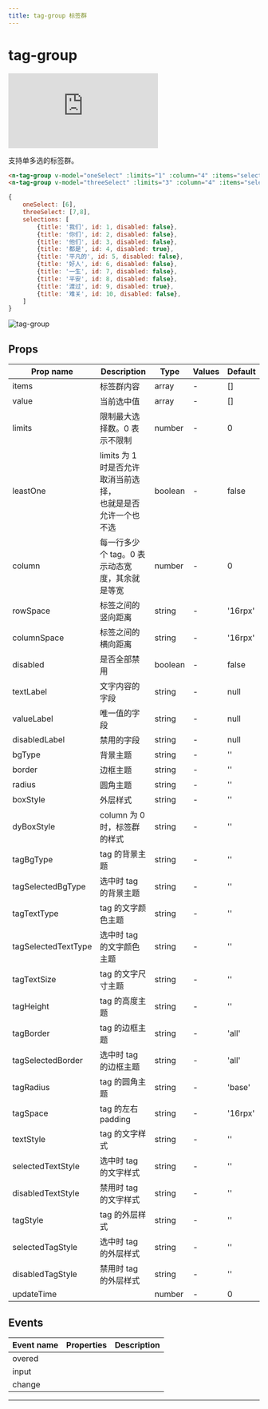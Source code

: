 ```yaml
---
title: tag-group 标签群
---
```


# tag-group

<div class="demo-box">
	<iframe scrolling="auto" frameborder="0" src="https://npro.redou.vip/h5/#/pages/display/tag-group" class="demo-box-iframe"></iframe>
</div>

支持单多选的标签群。

```html
<n-tag-group v-model="oneSelect" :limits="1" :column="4" :items="selections" textLabel="title" valueLabel="id" disabledLabel="disabled" bgType="none" tagSelectedBgType="error" tagSelectedTextType="inverse" boxStyle="margin-left:32rpx;margin-right:32rpx;"></n-tag-group>
<n-tag-group v-model="threeSelect" :limits="3" :column="4" :items="selections" textLabel="title" valueLabel="id" disabledLabel="disabled" bgType="none" tagSelectedTextType="error" tagSelectedBorder="all-error" boxStyle="margin-left:32rpx;margin-right:32rpx;"></n-tag-group>
```

```js
{
	oneSelect: [6],
	threeSelect: [7,8],
	selections: [
		{title: '我们', id: 1, disabled: false},
		{title: '你们', id: 2, disabled: false},
		{title: '他们', id: 3, disabled: false},
		{title: '都是', id: 4, disabled: true},
		{title: '平凡的', id: 5, disabled: false},
		{title: '好人', id: 6, disabled: false},
		{title: '一生', id: 7, disabled: false},
		{title: '平安', id: 8, disabled: false},
		{title: '渡过', id: 9, disabled: true},
		{title: '难关', id: 10, disabled: false},
	]
}
```

![tag-group](/img/coms/tag-group.jpg)

## Props

| Prop name           | Description                                                      | Type    | Values | Default |
| ------------------- | ---------------------------------------------------------------- | ------- | ------ | ------- |
| items               | 标签群内容                                                       | array   | -      | []      |
| value               | 当前选中值                                                       | array   | -      | []      |
| limits              | 限制最大选择数。0 表示不限制                                     | number  | -      | 0       |
| leastOne            | limits 为 1 时是否允许取消当前选择，<br>也就是是否允许一个也不选 | boolean | -      | false   |
| column              | 每一行多少个 tag。0 表示动态宽度，其余就是等宽                   | number  | -      | 0       |
| rowSpace            | 标签之间的竖向距离                                               | string  | -      | '16rpx' |
| columnSpace         | 标签之间的横向距离                                               | string  | -      | '16rpx' |
| disabled            | 是否全部禁用                                                     | boolean | -      | false   |
| textLabel           | 文字内容的字段                                                   | string  | -      | null    |
| valueLabel          | 唯一值的字段                                                     | string  | -      | null    |
| disabledLabel       | 禁用的字段                                                       | string  | -      | null    |
| bgType              | 背景主题                                                         | string  | -      | ''      |
| border              | 边框主题                                                         | string  | -      | ''      |
| radius              | 圆角主题                                                         | string  | -      | ''      |
| boxStyle            | 外层样式                                                         | string  | -      | ''      |
| dyBoxStyle          | column 为 0 时，标签群的样式                                     | string  | -      | ''      |
| tagBgType           | tag 的背景主题                                                   | string  | -      | ''      |
| tagSelectedBgType   | 选中时 tag 的背景主题                                            | string  | -      | ''      |
| tagTextType         | tag 的文字颜色主题                                               | string  | -      | ''      |
| tagSelectedTextType | 选中时 tag 的文字颜色主题                                        | string  | -      | ''      |
| tagTextSize         | tag 的文字尺寸主题                                               | string  | -      | ''      |
| tagHeight           | tag 的高度主题                                                   | string  | -      | ''      |
| tagBorder           | tag 的边框主题                                                   | string  | -      | 'all'   |
| tagSelectedBorder   | 选中时 tag 的边框主题                                            | string  | -      | 'all'   |
| tagRadius           | tag 的圆角主题                                                   | string  | -      | 'base'  |
| tagSpace            | tag 的左右 padding                                               | string  | -      | '16rpx' |
| textStyle           | tag 的文字样式                                                   | string  | -      | ''      |
| selectedTextStyle   | 选中时 tag 的文字样式                                            | string  | -      | ''      |
| disabledTextStyle   | 禁用时 tag 的文字样式                                            | string  | -      | ''      |
| tagStyle            | tag 的外层样式                                                   | string  | -      | ''      |
| selectedTagStyle    | 选中时 tag 的外层样式                                            | string  | -      | ''      |
| disabledTagStyle    | 禁用时 tag 的外层样式                                            | string  | -      | ''      |
| updateTime          |                                                                  | number  | -      | 0       |

## Events

| Event name | Properties | Description |
| ---------- | ---------- | ----------- |
| overed     |            |
| input      |            |
| change     |            |

---
